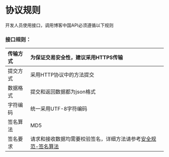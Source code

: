 # 协议规则
开发人员使用接口，调用博客中国API必须遵循以下规则
### 接口规则：

| 传输方式 | 为保证交易安全性，建议采用HTTPS传输 |
| :------ | :------------ |
| 提交方式 | 采用HTTP协议中的方法提交 |
| 数据格式 | 提交和返回数据都为json格式 |
| 字符编码 | 统一采用UTF-8字符编码 |
| 签名算法 | MD5 |
| 签名要求 | 请求和接收数据均需要校验签名，详细方法请参考[安全规范-签名算法](../chapter4/aqgf.md) |

